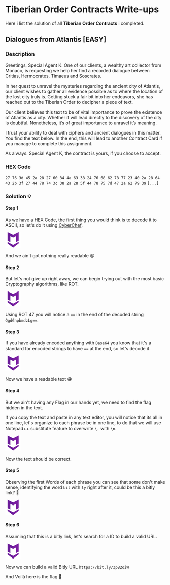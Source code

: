 # Tiberian Order Contracts Write-ups

Here i list the solution of all **Tiberian Order Contracts** i completed.

## Dialogues from Atlantis [EASY]

### Description
Greetings, Special Agent K. One of our clients, a wealthy art collector from Monaco, is requesting we help her find a recorded dialogue between Critias, Hermocrates, Timaeus and Soscrates.

In her quest to unravel the mysteries regarding the ancient city of Atlantis, our client wishes to gather all evidence possible as to where the location of the lost city truly is. Getting stuck a fair bit into her endeavors, she has reached out to the Tiberian Order to decipher a piece of text.

Our client believes this text to be of vital importance to prove the existence of Atlantis as a city. Whether it will lead directly to the discovery of the city is doubtful. Nonetheless, it’s of great importance to unravel it’s meaning.

I trust your ability to deal with ciphers and ancient dialogues in this matter. You find the text below. In the end, this will lead to another Contract Card if you manage to complete this assignment.

As always. Special Agent K, the contract is yours, if you choose to accept.

### HEX Code
`27 76 3d 45 2a 28 27 60 34 4a 63 38 24 76 68 62 78 77 23 40 2a 28
64 43 2b 3f 27 44 78 74 3c 38 2a 28 5f 44 78 75 7d 47 2a 62 79 39`
`[...]`

### Solution 💡

#### Step 1
As we have a HEX Code, the first thing you would think is to decode it to ASCII, so let's do it using  [CyberChef](https://gchq.github.io/CyberChef/).

![alt text](https://github.com/adam-p/markdown-here/raw/master/src/common/images/icon48.png)

And we ain't got nothing really readable 😟

#### Step 2
But let's not give up right away, we can begin trying out with the most basic Cryptography algorithms, like ROT.

![alt text](https://github.com/adam-p/markdown-here/raw/master/src/common/images/icon48.png)

Using ROT 47 you will notice a `==` in the end of the decoded string `QgdGhpbmdzLg==`.

#### Step 3
If you have already encoded anything with `Base64` you know that it's a standard for encoded strings to have `==` at the end, so let's decode it.

![alt text](https://github.com/adam-p/markdown-here/raw/master/src/common/images/icon48.png)

Now we have a readable text 😀

#### Step 4
But we ain't having any Flag in our hands yet, we need to find the flag hidden in the text.

If you copy the text and paste in any text editor, you will notice that its all in one line, let's organize to each phrase be in one line, to do that we will use Notepad++ substitute feature to overwrite `\.` with `\n`.

![alt text](https://github.com/adam-p/markdown-here/raw/master/src/common/images/icon48.png)

Now the text should be correct.

#### Step 5
Observing the first Words of each phrase you can see that some don't make sense, identifying the word `bit` with `ly` right after it, could be this a bitly link? 🤯

![alt text](https://github.com/adam-p/markdown-here/raw/master/src/common/images/icon48.png)

#### Step 6
Assuming that this is a bitly link, let's search for a ID to build a valid URL.

![alt text](https://github.com/adam-p/markdown-here/raw/master/src/common/images/icon48.png)

Now we can build a valid Bitly URL
`https://bit.ly/3pB2oiW`

And Voilà here is the flag 🏴 



